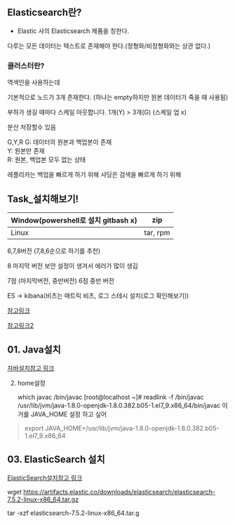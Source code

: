 ## Elasticsearch란?

- Elastic 사의 Elasticsearch 제품을 칭한다.

다루는 모든 데이터는 텍스트로 존재해야 한다.(정형화/비정형화와는 상관 없다.)

### 클러스터란?
역색인을 사용하는데

기본적으로 노드가 3개 존재한다. (하나는 empty하지만 원본 데이터가 죽을 때 사용됨)

부하가 생길 때마다 스케일 아웃합니다. 1개(Y) > 3개(G) (스케일 업 x)

분산 저장할수 있음

G,Y,R
G: 데이터의 원본과 백업본이 존재\
Y: 원본만 존재\
R: 원본, 백업본 모두 없는 상태

레플리카는 백업을 빠르게 하기 위해
샤딩은 검색을 빠르게 하기 위해

## Task_설치해보기!

| Window(powershell로 설치 gitbash x) | zip      |
|----------------------------------|----------|
| Linux                            | tar, rpm | 

6,7,8버전 (7,8,6순으로 하기를 추천)

8 마지막 버전 보안 설정이 생겨서 에러가 많이 생김

7점 (마지막버전, 중반버전) 6점 중반 버전

ES -> kibana(비츠는 매트릭 비츠, 로그 스테시 설치(로그 확인해보기))

[참고링크](https://docs.google.com/document/d/1Dz_TR1NGn4f1mpoP2JU2j6N5EdZeND8J5xfnpGUGKtA/edit)

[참고링크2](https://velog.io/@yje876/ElasticSearch-CentOS7-ELK-Stack-%EC%84%A4%EC%B9%98)

    
## 01. Java설치
[자바설치참고 링크](https://studying-penguin.tistory.com/2)

02. home설정


    which javac
    /bin/javac
    [root@localhost ~]# readlink -f /bin/javac
    /usr/lib/jvm/java-1.8.0-openjdk-1.8.0.382.b05-1.el7_9.x86_64/bin/javac
    이거를 JAVA_HOME 설정 하고 싶어


> export JAVA_HOME=/usr/lib/jvm/java-1.8.0-openjdk-1.8.0.382.b05-1.el7_9.x86_64

## 03. ElasticSearch 설치
 [ElasticSearch설치참고 링크]()

wget https://artifacts.elastic.co/downloads/elasticsearch/elasticsearch-7.5.2-linux-x86_64.tar.gz

tar -xzf elasticsearch-7.5.2-linux-x86_64.tar.g

